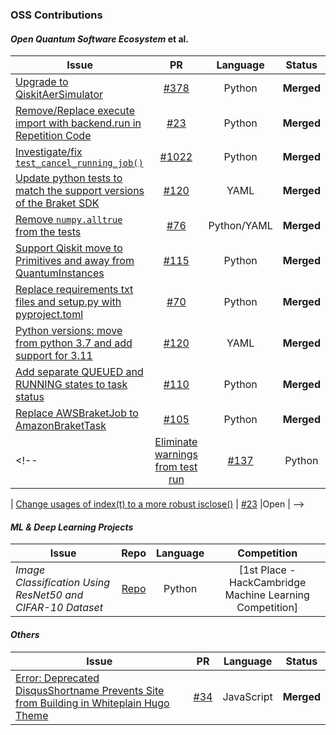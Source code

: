 ### OSS Contributions

#### _Open Quantum Software Ecosystem_ et al.

<!--
**robotAstray/robotAstray** is a ✨ _special_ ✨ repository because its `README.md` (this file) appears on your GitHub profile.

Here are some ideas to get you started: -->


| Issue | PR   |  Language |Status   |
| ---   | :---: | :---: | :---: |
| [Upgrade to QiskitAerSimulator](https://github.com/qiskit-community/qiskit-qec/issues/367) |  [#378](https://github.com/qiskit-community/qiskit-qec/pull/378)   | Python | **Merged**  |
| [Remove/Replace execute import with backend.run in Repetition Code](https://github.com/qiskit-community/lindbladmpo/issues/247) |  [#23](https://github.com/qiskit-community/qiskit-qec/pull/381)   | Python | **Merged**  |
| [Investigate/fix `test_cancel_running_job()`](https://github.com/Qiskit/qiskit-ibm-runtime/issues/1019)|[#1022](https://github.com/Qiskit/qiskit-ibm-runtime/pull/1022)| Python | **Merged**|
| [Update python tests to match the support versions of the Braket SDK](https://github.com/qiskit-community/qiskit-braket-provider/issues/119)|[#120](https://github.com/qiskit-community/qiskit-braket-provider/pull/120)| YAML | **Merged**|
|[Remove `numpy.alltrue` from the tests](https://github.com/qiskit-community/qiskit-cold-atom/issues/75)|[#76](https://github.com/qiskit-community/qiskit-cold-atom/pull/76)|Python/YAML| **Merged**|
| [Support Qiskit move to Primitives and away from QuantumInstances](https://github.com/qiskit-community/qiskit-braket-provider/issues/83) |  [#115](https://github.com/qiskit-community/qiskit-braket-provider/pull/115)   | Python | **Merged**|
| [Replace requirements txt files and setup.py with pyproject.toml](https://github.com/qiskit-community/quantum-prototype-template/issues/61) | [#70](https://github.com/qiskit-community/quantum-prototype-template/pull/70)   | Python | **Merged**|
| [Python versions: move from python 3.7 and add support for 3.11](https://github.com/qiskit-community/qiskit-braket-provider/issues/117)|[#120](https://github.com/qiskit-community/qiskit-braket-provider/pull/120)|  YAML | **Merged**|
| [Add separate QUEUED and RUNNING states to task status](https://github.com/qiskit-community/qiskit-braket-provider/issues/46) | [#110](https://github.com/qiskit-community/qiskit-braket-provider/pull/110)  | Python | **Merged**|
| [Replace AWSBraketJob to AmazonBraketTask](https://github.com/qiskit-community/qiskit-braket-provider/issues/45) |  [#105](https://github.com/qiskit-community/qiskit-braket-provider/pull/105)   | Python | **Merged**|
<!--| [Eliminate warnings from test run](https://github.com/CQCL/pytket-qiskit/issues/19) |  [#137](https://github.com/CQCL/pytket-qiskit/pull/137)   |Python | **Merged**|

| [Change usages of index(t) to a more robust isclose()](https://github.com/qiskit-community/lindbladmpo/issues/11) |  [#23](https://github.com/qiskit-community/lindbladmpo/pull/23)   |Open  | -->


#### _ML & Deep Learning Projects_

| Issue | Repo   |  Language |Competition|
| ---   | :---: | :---: | :---: |
|_Image Classification Using ResNet50 and CIFAR-10 Dataset_ |[Repo](https://github.com/robotastray/ImageClassificationUsingResNet50) |Python| [1st Place - HackCambridge Machine Learning Competition]

#### _Others_


| Issue | PR   |  Language |Status   |
| ---   | :---: | :---: | :---: |
| [Error: Deprecated DisqusShortname Prevents Site from Building in Whiteplain Hugo Theme](https://github.com/taikii/whiteplain/issues/35) |  [#34](https://github.com/taikii/whiteplain/pull/34)   | JavaScript | **Merged**  |



